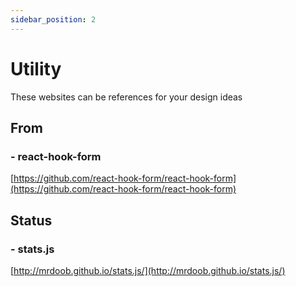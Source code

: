 ```yaml
---
sidebar_position: 2
---
```


# Utility

These websites can be references for your design ideas 

## From
### - react-hook-form
[https://github.com/react-hook-form/react-hook-form](https://github.com/react-hook-form/react-hook-form)


## Status
### - stats.js
[http://mrdoob.github.io/stats.js/](http://mrdoob.github.io/stats.js/)

